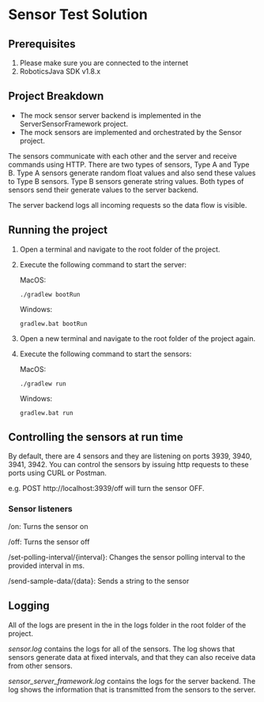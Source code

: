 # Sensor Test Solution

## Prerequisites
1. Please make sure you are connected to the internet
2. RoboticsJava SDK v1.8.x

## Project Breakdown
- The mock sensor server backend is implemented in the ServerSensorFramework project.
- The mock sensors are implemented and orchestrated by the Sensor project.

The sensors communicate with each other and the server and receive commands using HTTP. There are two types of sensors, 
Type A and Type B. Type A sensors generate random float values and also send these values to Type B sensors. Type B 
sensors generate string values. Both types of sensors send their generate values to the server backend.

The server backend logs all incoming requests so the data flow is visible.


## Running the project
1. Open a terminal and navigate to the root folder of the project.
2. Execute the following command to start the server:

    MacOS: 
    ```
    ./gradlew bootRun
    ```

    Windows:
    ```
    gradlew.bat bootRun
   ```

3. Open a new terminal and navigate to the root folder of the project again.
4.  Execute the following command to start the sensors:
    
    MacOS: 
    ```
    ./gradlew run
    ```

    Windows:
    ```
    gradlew.bat run
    ```

## Controlling the sensors at run time
By default, there are 4 sensors and they are listening on ports 3939, 3940, 3941, 3942. You can control the sensors by issuing http requests to these ports using CURL or Postman.

e.g. POST http://localhost:3939/off will turn the sensor OFF.

### Sensor listeners
/on: Turns the sensor on

/off: Turns the sensor off

/set-polling-interval/{interval}: Changes the sensor polling interval to the provided interval in ms.

/send-sample-data/{data}: Sends a string to the sensor

## Logging
All of the logs are present in the in the logs folder in the root folder of the project. 

*sensor.log* contains the logs for all of the sensors. The log shows that sensors generate data at fixed intervals, and that they can also receive data from other sensors.  

*sensor_server_framework.log* contains the logs for the server backend. The log shows the information that is transmitted from the sensors to the server.

